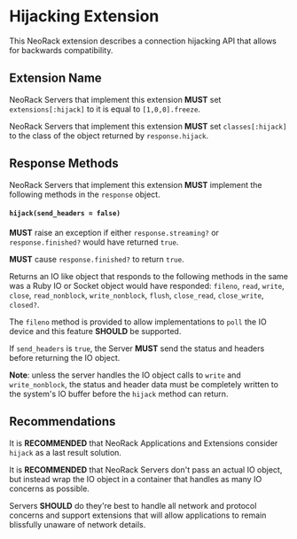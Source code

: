 # Hijacking Extension

This NeoRack extension describes a connection hijacking API that allows for backwards compatibility.

## Extension Name

NeoRack Servers that implement this extension **MUST** set `extensions[:hijack]` to it is equal to `[1,0,0].freeze`.

NeoRack Servers that implement this extension **MUST** set `classes[:hijack]` to the class of the object returned by `response.hijack`.

## Response Methods

NeoRack Servers that implement this extension **MUST** implement the following methods in the `response` object.

#### `hijack(send_headers = false)`

**MUST** raise an exception if either `response.streaming?` or `response.finished?` would have returned `true`.

**MUST** cause `response.finished?` to return `true`.

Returns an IO like object that responds to the following methods in the same was a Ruby IO or Socket object would have responded: `fileno`, `read`, `write`, `close`, `read_nonblock`, `write_nonblock`, `flush`, `close_read`, `close_write`, `closed?`.

The `fileno` method is provided to allow implementations to `poll` the IO device and this feature **SHOULD** be supported.

If `send_headers` is `true`, the Server **MUST** send the status and headers before returning the IO object.

**Note**: unless the server handles the IO object calls to `write` and `write_nonblock`, the status and header data must be completely written to the system's IO buffer before the `hijack` method can return.

## Recommendations

It is **RECOMMENDED** that NeoRack Applications and Extensions consider `hijack` as a last result solution.

It is **RECOMMENDED** that NeoRack Servers don't pass an actual IO object, but instead wrap the IO object in a container that handles as many IO concerns as possible.

Servers **SHOULD** do they're best to handle all network and protocol concerns and support extensions that will allow applications to remain blissfully unaware of network details.
